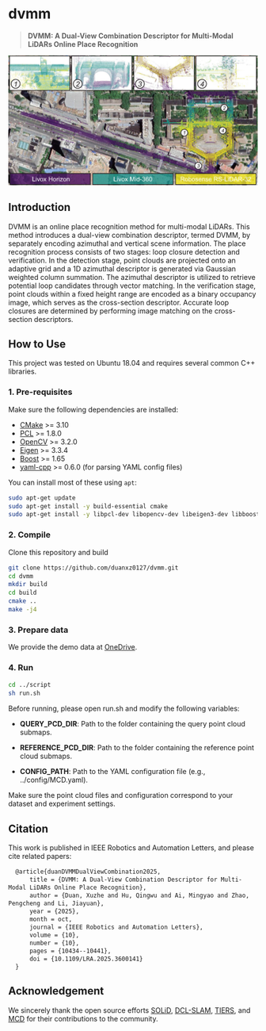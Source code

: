 # dvmm
> **DVMM: A Dual-View Combination Descriptor for Multi-Modal LiDARs Online Place Recognition**

![Figure_10](figure/DVMM_in_DCLSLAM.jpg)

## Introduction
DVMM is an online place recognition method for multi-modal LiDARs. This method introduces a dual-view combination descriptor, termed DVMM, by separately encoding azimuthal and vertical scene information. The place recognition process consists of two stages: loop closure detection and verification. In the detection stage, point clouds are projected onto an adaptive grid and a 1D azimuthal descriptor is generated via Gaussian weighted column summation. The azimuthal descriptor is utilized to retrieve potential loop candidates through vector matching. In the verification stage, point clouds within a fixed height range are encoded as a binary occupancy image, which serves as the cross-section descriptor. Accurate loop closures are determined by performing image matching on the cross-section descriptors.

## How to Use

This project was tested on Ubuntu 18.04 and requires several common C++ libraries.

### 1. Pre-requisites

Make sure the following dependencies are installed:

- [CMake](https://cmake.org/) >= 3.10  
- [PCL](https://github.com/PointCloudLibrary/pcl) >= 1.8.0  
- [OpenCV](https://opencv.org/) >= 3.2.0  
- [Eigen](http://eigen.tuxfamily.org/index.php?title=Main_Page) >= 3.3.4  
- [Boost](https://github.com/boostorg/boost) >= 1.65  
- [yaml-cpp](https://github.com/jbeder/yaml-cpp) >= 0.6.0 (for parsing YAML config files)  

You can install most of these using `apt`:

```bash
sudo apt-get update
sudo apt-get install -y build-essential cmake
sudo apt-get install -y libpcl-dev libopencv-dev libeigen3-dev libboost-all-dev libyaml-cpp-dev
```

### 2. Compile
Clone this repository and build

```bash
git clone https://github.com/duanxz0127/dvmm.git
cd dvmm
mkdir build
cd build
cmake ..
make -j4
```

### 3. Prepare data
We provide the demo data at [OneDrive](https://1drv.ms/f/c/fd72da3394f988c8/Er8Kqop3_u9CjW30TAGYjzUBsUPZXWh11RBGfynl192jTA?e=HfcgJH).



### 4. Run
```bash
cd ../script
sh run.sh
```
Before running, please open run.sh and modify the following variables:

- **QUERY_PCD_DIR**: Path to the folder containing the query point cloud submaps.

- **REFERENCE_PCD_DIR**: Path to the folder containing the reference point cloud submaps.

- **CONFIG_PATH**: Path to the YAML configuration file (e.g., ../config/MCD.yaml).

Make sure the point cloud files and configuration correspond to your dataset and experiment settings.

## Citation
This work is published in IEEE Robotics and Automation Letters, and please cite related papers:
  ```
    @article{duanDVMMDualViewCombination2025,
        title = {DVMM: A Dual-View Combination Descriptor for Multi-Modal LiDARs Online Place Recognition},
        author = {Duan, Xuzhe and Hu, Qingwu and Ai, Mingyao and Zhao, Pengcheng and Li, Jiayuan},
        year = {2025},
        month = oct,
        journal = {IEEE Robotics and Automation Letters},
        volume = {10},
        number = {10},
        pages = {10434--10441},
        doi = {10.1109/LRA.2025.3600141}
    }

  ```

## Acknowledgement
We sincerely thank the open source efforts [SOLiD](https://github.com/sparolab/SOLiD), [DCL-SLAM](https://github.com/zhongshp/DCL-SLAM), [TIERS](https://github.com/TIERS/tiers-lidars-dataset-enhanced), and [MCD](https://mcdviral.github.io/) for their contributions to the community.